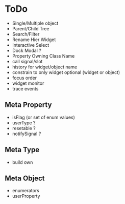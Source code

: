 # ToDo #
 + Single/Multiple object
 + Parent/Child Tree
 + Search/Filter
 + Rename Hier Widget
 + Interactive Select
 + Dock Modal ?
 + Property Owning Class Name
 + call signal/slot
 + history for widget/object name
 + constrain to only widget optional (widget or object)
 + focus order
 + widget monitor
 + trace events

## Meta Property ##
 + isFlag (or set of enum values)
 + userType ?
 + resetable ?
 + notifySignal ?

## Meta Type ##
 + build own

## Meta Object ##
 + enumerators
 + userProperty
